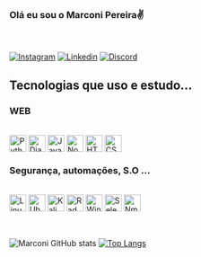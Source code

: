 ### Olá eu sou o Marconi Pereira✌️ <br>
<br><br>
[![Instagram](https://img.shields.io/badge/Instagram-E4405F?style=for-the-badge&logo=instagram&logoColor=white)](https://www.instagram.com/marconimike/)
[![Linkedin](https://img.shields.io/badge/LinkedIn-0077B5?style=for-the-badge&logo=linkedin&logoColor=white)](https://www.linkedin.com/in/marconispereira-desenvolvedor/)
[![Discord](https://img.shields.io/badge/Discord-7289DA?style=for-the-badge&logo=discord&logoColor=white)](https://discord.gg/fUgSyCSy)


## Tecnologias que uso e estudo...

### WEB

<div style= "display: inline_block"><br/>
    <img height="30px" align="center" alt="Python" src="https://cdn.jsdelivr.net/gh/devicons/devicon/icons/python/python-original.svg" />
    <img height="30px" align="center" alt="Django" src="https://cdn.jsdelivr.net/gh/devicons/devicon/icons/django/django-plain.svg" />
    <img height="30px" align="center" alt="Javacript" src="https://cdn.jsdelivr.net/gh/devicons/devicon/icons/javascript/javascript-plain.svg" />
    <img height="30px" align="center" alt="Nodejs" src="https://cdn.jsdelivr.net/gh/devicons/devicon/icons/nodejs/nodejs-original.svg" />
    <img height="30px" align="center" alt="HTML" src="https://cdn.jsdelivr.net/gh/devicons/devicon/icons/html5/html5-plain.svg" />
    <img height="30px" align="center" alt="CSS" src="https://cdn.jsdelivr.net/gh/devicons/devicon/icons/css3/css3-plain.svg" />
        
</div> 



###  Segurança, automações, S.O ...


<div style= "display: inline_block"><br/>
    <img height="30px" align="center" alt="Linux" src="https://cdn.jsdelivr.net/gh/devicons/devicon/icons/linux/linux-original.svg" />
    <img height="30px" align="center" alt="Ubuntu" src="https://cdn.jsdelivr.net/gh/devicons/devicon/icons/ubuntu/ubuntu-plain.svg" />
    <img height="30px" align="center" alt="Kali linux" src="https://www.kali.org/images/kali-logo.svg" />
    <img height="30px" align="center" alt="Rad Hat" src="https://cdn.jsdelivr.net/gh/devicons/devicon/icons/redhat/redhat-original.svg" />
    <img height="30px" align="center" alt="Windows" src="https://cdn.jsdelivr.net/gh/devicons/devicon/icons/windows8/windows8-original.svg" />
    <img height="30px" align="center" alt="Selenium" src="https://cdn.jsdelivr.net/gh/devicons/devicon/icons/selenium/selenium-original.svg" />
    <img height="30px" align="center" alt="Nmap" src="https://www.kali.org/tools/nmap/images/nmap-logo.svg" />   
    
</div> <br><br>


![Marconi GitHub stats](https://github-readme-stats.vercel.app/api?username=marconimike&show_icons=true&theme=radical)
[![Top Langs](https://github-readme-stats.vercel.app/api/top-langs/?username=marconimike&layout=compact)](https://github.com/anuraghazra/github-readme-stats)
